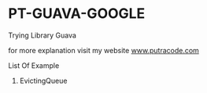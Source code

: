 # PT-GUAVA-GOOGLE
Trying Library Guava 

for more explanation visit my website
www.putracode.com

List Of Example
1. EvictingQueue
